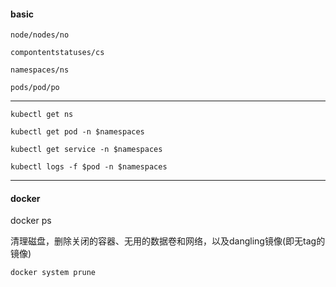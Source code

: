 #### basic

`node/nodes/no`

`compontentstatuses/cs`

`namespaces/ns`

`pods/pod/po`

___

`kubectl get ns`

`kubectl get pod -n $namespaces`

`kubectl get service -n $namespaces`

`kubectl logs -f $pod -n $namespaces`

___

#### docker

docker ps

清理磁盘，删除关闭的容器、无用的数据卷和网络，以及dangling镜像(即无tag的镜像)

`docker system prune`
